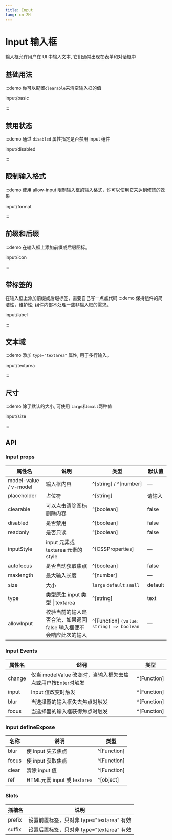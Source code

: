 ```yaml
---
title: Input
lang: cn-ZH
---
```


# Input 输入框

输入框允许用户在 UI 中输入文本, 它们通常出现在表单和对话框中

## 基础用法

:::demo 你可以配置`clearable`来清空输入框的值

input/basic

:::

## 禁用状态

:::demo 通过 `disabled` 属性指定是否禁用 input 组件

input/disabled

:::

## 限制输入格式

:::demo 使用 allow-input 限制输入框的输入格式，你可以使用它来达到修饰的效果

input/format

:::

## 前缀和后缀

:::demo 在输入框上添加前缀或后缀图标。

input/icon

:::

## 带标签的

在输入框上添加前缀或后缀标签，需要自己写一点点代码
:::demo 保持组件的简洁性，维护性; 组件内部不处理一些非输入框的需求。

input/label

:::

## 文本域

:::demo 添加 `type="textarea"` 属性, 用于多行输入。

input/textarea

:::

## 尺寸

:::demo 除了默认的大小, 可使用 `large`和`small`两种值

input/size

:::

## API

### Input props

| 属性名                | 说明                                                              | 类型                                     | 默认值  |
| --------------------- | ----------------------------------------------------------------- | ---------------------------------------- | ------- |
| model-value / v-model | 输入框内容                                                        | ^[string] / ^[number]                    | —       |
| placeholder           | 占位符                                                            | ^[string]                                | 请输入  |
| clearable             | 可以点击清除图标删除内容                                          | ^[boolean]                               | false   |
| disabled              | 是否禁用                                                          | ^[boolean]                               | false   |
| readonly              | 是否只读                                                          | ^[boolean]                               | false   |
| inputStyle            | input 元素或 textarea 元素的 style                                | ^[CSSProperties]                         | —       |
| autofocus             | 是否自动获取焦点                                                  | ^[boolean]                               | false   |
| maxlength             | 最大输入长度                                                      | ^[number]                                | —       |
| size                  | 大小                                                              | `large` `default` `small`                | default |
| type                  | 类型原生 input 类型 \| textarea                                   | ^[string]                                | text    |
| allowInput            | 校验当前的输入是否合法，如果返回 false 输入框便不会响应此次的输入 | ^[Function] `(value: string) => boolean` | —       |

### Input Events

| 属性名 | 说明                                                        | 类型        |
| ------ | ----------------------------------------------------------- | ----------- |
| change | 仅当 modelValue 改变时，当输入框失去焦点或用户按Enter时触发 | ^[Function] |
| input  | Input 值改变时触发                                          | ^[Function] |
| blur   | 当选择器的输入框失去焦点时触发                              | ^[Function] |
| focus  | 当选择器的输入框获得焦点时触发                              | ^[Function] |

### Input defineExpose

| 名称  | 说明                       | 类型        |
| ----- | -------------------------- | ----------- |
| blur  | 使 input 失去焦点          | ^[Function] |
| focus | 使 input 获取焦点          | ^[Function] |
| clear | 清除 input 值              | ^[Function] |
| ref   | HTML元素 input 或 textarea | ^[object]   |

### Slots

| 插槽名 | 说明                                      |
| ------ | ----------------------------------------- |
| prefix | 设置前置标签，只对非 type="textarea" 有效 |
| suffix | 设置后置标签，只对非 type="textarea" 有效 |
